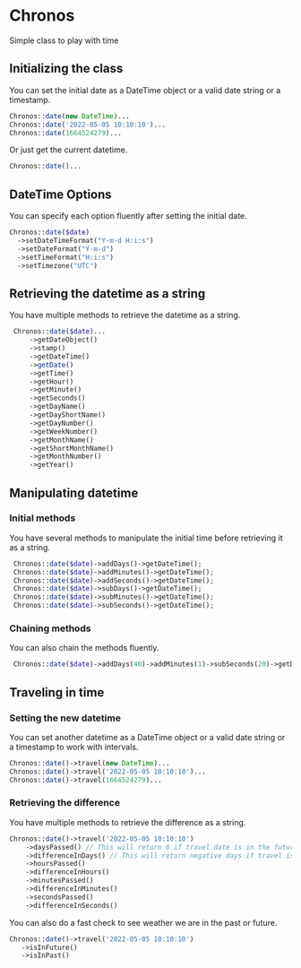 # Chronos
 Simple class to play with time

## Initializing the class

 You can set the initial date as a DateTime object or a valid date string or a timestamp.

 ```php
 Chronos::date(new DateTime)...
 Chronos::date('2022-05-05 10:10:10')...
 Chronos::date(1664524279)...
 ```

 Or just get the current datetime.

  ```php
 Chronos::date()...
 ```

 ## DateTime Options

 You can specify each option fluently after setting the initial date.

  ```php
 Chronos::date($date)
    ->setDateTimeFormat("Y-m-d H:i:s")
    ->setDateFormat("Y-m-d")
    ->setTimeFormat("H:i:s")
    ->setTimezone("UTC")
 ```

## Retrieving the datetime as a string

  You have multiple methods to retrieve the datetime as a string.

```php
 Chronos::date($date)...
     ->getDateObject()
     ->stamp()
     ->getDateTime()
     ->getDate()
     ->getTime()
     ->getHour()
     ->getMinute()
     ->getSeconds()
     ->getDayName()
     ->getDayShortName()
     ->getDayNumber()
     ->getWeekNumber()
     ->getMonthName()
     ->getShortMonthName()
     ->getMonthNumber()
     ->getYear()
 ```

## Manipulating datetime

### Initial methods

  You have several methods to manipulate the initial time before retrieving it as a string.

```php
 Chronos::date($date)->addDays()->getDateTime();
 Chronos::date($date)->addMinutes()->getDateTime();
 Chronos::date($date)->addSeconds()->getDateTime();
 Chronos::date($date)->subDays()->getDateTime();
 Chronos::date($date)->subMinutes()->getDateTime();
 Chronos::date($date)->subSeconds()->getDateTime();
 ```

### Chaining methods

 You can also chain the methods fluently.

```php
 Chronos::date($date)->addDays(40)->addMinutes(1)->subSeconds(20)->getDateTime();
 ```

 ## Traveling in time

 ### Setting the new datetime

 You can set another datetime as a DateTime object or a valid date string or a timestamp to work with intervals.

 ```php
 Chronos::date()->travel(new DateTime)...
 Chronos::date()->travel('2022-05-05 10:10:10')...
 Chronos::date()->travel(1664524279)...
 ```

 ### Retrieving the difference

 You have multiple methods to retrieve the difference as a string.

 ```php
 Chronos::date()->travel('2022-05-05 10:10:10')
     ->daysPassed() // This will return 0 if travel date is in the future.
     ->differenceInDays() // This will return negative days if travel is in the past.
     ->hoursPassed()
     ->differenceInHours()
     ->minutesPassed()
     ->differenceInMinutes()
     ->secondsPassed()
     ->differenceInSeconds()
 ```

 You can also do a fast check to see weather we are in the past or future.

  ```php
 Chronos::date()->travel('2022-05-05 10:10:10')
     ->isInFuture()
     ->isInPast()
 ```